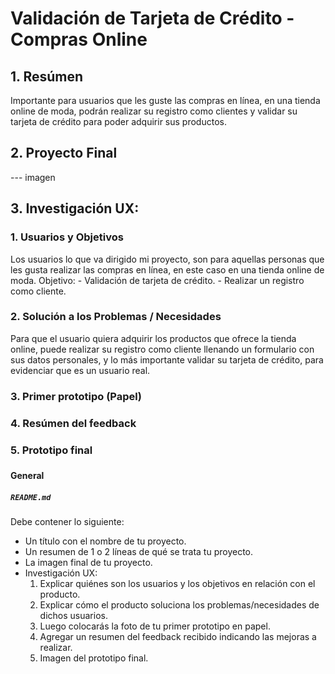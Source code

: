 # Validación de Tarjeta de Crédito - Compras Online

## 1. Resúmen

Importante para usuarios que les guste las compras en línea, en una tienda online de moda,
podrán realizar su registro como clientes y validar su tarjeta de crédito para poder adquirir sus productos.

## 2. Proyecto Final 
 --- imagen

 ## 3. Investigación UX:

 ### 1. Usuarios y Objetivos
Los usuarios  lo que va dirigido mi proyecto, son para aquellas personas que les
gusta realizar las compras en línea, en este caso en una tienda online de moda.
Objetivo: 
    - Validación de tarjeta de crédito.
    - Realizar un registro como cliente.

### 2. Solución a los Problemas / Necesidades

Para que el usuario quiera adquirir los productos que ofrece la tienda online, puede realizar su registro 
como cliente llenando un formulario con sus datos personales, y lo más importante validar 
su tarjeta de crédito, para evidenciar que es un usuario real.

### 3. Primer prototipo (Papel)


### 4. Resúmen del feedback



### 5. Prototipo final


### 
#### General

##### `README.md`

Debe contener lo siguiente:

* Un título con el nombre de tu proyecto.
* Un resumen de 1 o 2 líneas de qué se trata tu proyecto.
* La imagen final de tu proyecto.
* Investigación UX:
  1. Explicar quiénes son los usuarios y los objetivos en relación con el
    producto.
  2. Explicar cómo el producto soluciona los problemas/necesidades de dichos
    usuarios.
  3. Luego colocarás la foto de tu primer prototipo en papel.
  4. Agregar un resumen del feedback recibido indicando las mejoras a realizar.
  5. Imagen del prototipo final.

